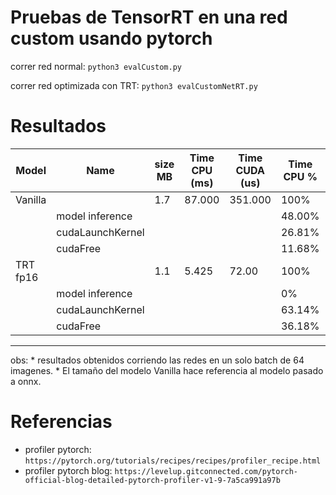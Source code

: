 # Pruebas de TensorRT en una red custom usando pytorch

correr red normal: `python3 evalCustom.py`

correr red optimizada con TRT: `python3 evalCustomNetRT.py`

# Resultados


|  Model      | Name            |size MB | Time CPU (ms)  |Time CUDA (us)|Time CPU %           | Time CUDA % |# of calls | accuracy % | 
|-------------|-----------------|--------|----------------|--------------|---------------------|-------------|-----------|------------|
| Vanilla     |                 |1.7     | 87.000         |351.000       |100%                 |100%         |           |100%        |
|             | model inference |        |                |              |48.00%               |100%         |           ||
|             | cudaLaunchKernel|        |                |              |26.81%               |0%           |15         ||
|             | cudaFree        |        |                |              |11.68%               |0%           |4          ||
| TRT fp16    |                 |1.1     | 5.425          |72.00         |100%                 |100%         |           |100%        |
|             | model inference |        |                |              |0%                   |100%         |           ||
|             | cudaLaunchKernel|        |                |              |63.14%               |0%           |3          ||
|             | cudaFree        |        |                |              |36.18%               |0%           |2          ||


---

obs: * resultados obtenidos corriendo las redes en un solo batch de 64 imagenes.
    * El tamaño del modelo Vanilla hace referencia al modelo pasado a onnx.

# Referencias

* profiler pytorch: `https://pytorch.org/tutorials/recipes/recipes/profiler_recipe.html`
* profiler pytorch blog: `https://levelup.gitconnected.com/pytorch-official-blog-detailed-pytorch-profiler-v1-9-7a5ca991a97b`